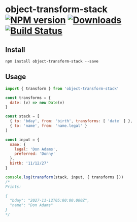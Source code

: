 # object-transform-stack [![NPM version][npm-image]][npm-url] [![Downloads][downloads-image]][npm-url] [![Build Status][travis-image]][travis-url]


## Install

```
npm install object-transform-stack --save
```

## Usage

```js
import { transform } from 'object-transform-stack'

const transforms = {
  date: (v) => new Date(v)
}

const stack = [
  { to: 'bday', from: 'birth', transforms: [ 'date' ] },
  { to: 'name', from: 'name.legal' }
]

const input = {
  name: {
    legal: 'Don Adams',
    preferred: 'Donny'
  },
  birth: '11/12/27'
}

console.log(transform(stack, input, { transforms }))
/*
Prints:

{
  "bday": "2027-11-12T05:00:00.000Z",
  "name": "Don Adams"
}
*/
```

[downloads-image]: http://img.shields.io/npm/dm/object-transform-stack.svg
[npm-url]: https://npmjs.org/package/object-transform-stack
[npm-image]: http://img.shields.io/npm/v/object-transform-stack.svg

[travis-url]: https://travis-ci.org/staeco/object-transform-stack
[travis-image]: https://travis-ci.org/staeco/object-transform-stack.png?branch=master

